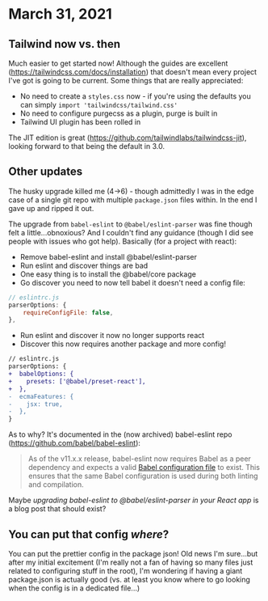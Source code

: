 # March 31, 2021

## Tailwind now vs. then

Much easier to get started now!  Although the guides are excellent (https://tailwindcss.com/docs/installation) that doesn't mean every project I've got is going to be current.  Some things that are really appreciated:

- No need to create a `styles.css` now - if you're using the defaults you can simply `import 'tailwindcss/tailwind.css'`
- No need to configure purgecss as a plugin, purge is built in
- Tailwind UI plugin has been rolled in

The JIT edition is great (https://github.com/tailwindlabs/tailwindcss-jit), looking forward to that being the default in 3.0.

## Other updates

The husky upgrade killed me (4->6) - though admittedly I was in the edge case of a single git repo with multiple `package.json` files within.  In the end I gave up and ripped it out.

The upgrade from `babel-eslint` to `@babel/eslint-parser` was fine though felt a little...obnoxious?  And I couldn't find any guidance (though I did see people with issues who got help).  Basically (for a project with react):

- Remove babel-eslint and install @babel/eslint-parser
- Run eslint and discover things are bad
- One easy thing is to install the @babel/core package
- Go discover you need to now tell babel it doesn't need a config file:
```js
// eslintrc.js
parserOptions: {
    requireConfigFile: false,
},
```
- Run eslint and discover it now no longer supports react
- Discover this now requires another package and more config!
```diff
// eslintrc.js
parserOptions: {
+  babelOptions: {
+    presets: ['@babel/preset-react'],
+  },
-  ecmaFeatures: {
-    jsx: true,
-  },
}
```

As to why?  It's documented in the (now archived) babel-eslint repo (https://github.com/babel/babel-eslint):

> As of the v11.x.x release, babel-eslint now requires Babel as a peer dependency and expects a valid [Babel configuration file](https://babeljs.io/docs/en/configuration) to exist. This ensures that the same Babel configuration is used during both linting and compilation.

Maybe *upgrading babel-eslint to @babel/eslint-parser in your React app* is a blog post that should exist?

## You can put that config _where_?

You can put the prettier config in the package json!  Old news I'm sure...but after my initial excitement (I'm really not a fan of having so many files just related to configuring stuff in the root), I'm wondering if having a giant package.json is actually good (vs. at least you know where to go looking when the config is in a dedicated file...)